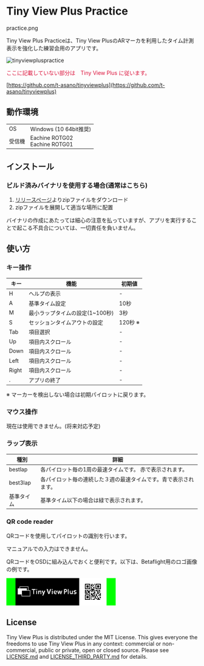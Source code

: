 # Tiny View Plus Practice

practice.png

Tiny View Plus Practiceは、Tiny View PlusのARマーカを利用したタイム計測表示を強化した練習会用のアプリです。

![tinyviewpluspractice](docs/practice.jpg)

<font color="crimson">ここに記載していない部分は　Tiny View Plus に従います。</font>

[https://github.com/t-asano/tinyviewplus](https://github.com/t-asano/tinyviewplus)


## 動作環境

<table>
<tr>
<td>OS</td><td>Windows (10 64bit推奨)</td>
</tr>
<tr>
<td>受信機</td><td>Eachine ROTG02<br/>Eachine ROTG01</td>
</tr>
</table>


## インストール

### ビルド済みバイナリを使用する場合(通常はこちら)

1. [リリースページ](https://github.com/chibaron/tinyviewpluspractice/releases)よりzipファイルをダウンロード
2. zipファイルを展開して適当な場所に配置

バイナリの作成にあたっては細心の注意を払っていますが、アプリを実行することで起こる不具合については、一切責任を負いません。


## 使い方

### キー操作

| キー | 機能 | 初期値 |
|---|---|---|
| H | ヘルプの表示 | - |
| A | 基準タイム設定 | 10秒 |
| M | 最小ラップタイムの設定(1~100秒) | 3秒 |
| S | セッションタイムアウトの設定 | 120秒 ※|
| Tab | 項目選択 | - |
| Up | 項目内スクロール | - |
| Down | 項目内スクロール| - |
| Left | 項目内スクロール | - |
| Right| 項目内スクロール | - |
| . | アプリの終了 | - |

※ マーカーを検出しない場合は初期パイロットに戻ります。


### マウス操作

現在は使用できません。(将来対応予定)

### ラップ表示

| 種別　| 詳細 |
|---|---|
| bestlap | 各パイロット毎の1周の最速タイムです。 赤で表示されます。|
| best3lap | 各パイロット毎の連続した３週の最速タイムです。青で表示されます。|
| 基準タイム | 基準タイム以下の場合は緑で表示されます。|


### QR code reader

QRコードを使用してパイロットの識別を行います。

マニュアルでの入力はできません。

QRコードをOSDに組み込んでおくと便利です。以下は、Betaflight用のロゴ画像の例です。

![docs/qr_betaflight.png](docs/qr_betaflight.png)



## License

Tiny View Plus is distributed under the MIT License. This gives everyone the freedoms to use Tiny View Plus in any context: commercial or non-commercial, public or private, open or closed source. Please see [LICENSE.md](LICENSE.md) and [LICENSE\_THIRD\_PARTY.md](LICENSE_THIRD_PARTY.md) for details.